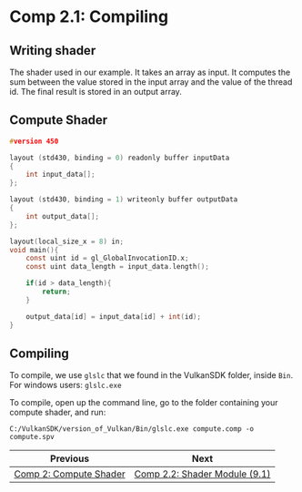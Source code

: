 # **Comp 2.1: Compiling**

## **Writing shader**
The shader used in our example. It takes an array as input. It computes the sum between the value stored in the input array and the value of the thread id. The final result is stored in an output array.

## Compute Shader
```c
#version 450

layout (std430, binding = 0) readonly buffer inputData
{
    int input_data[];
};

layout (std430, binding = 1) writeonly buffer outputData
{
    int output_data[];
};

layout(local_size_x = 8) in;
void main(){
    const uint id = gl_GlobalInvocationID.x;
    const uint data_length = input_data.length();

    if(id > data_length){
        return;
    }

    output_data[id] = input_data[id] + int(id);
}
```

## **Compiling**
To compile, we use `glslc` that we found in the VulkanSDK folder, inside `Bin`. For windows users: `glslc.exe`

To compile, open up the command line, go to the folder containing your compute shader, and run:
```
C:/VulkanSDK/version_of_Vulkan/Bin/glslc.exe compute.comp -o compute.spv
```

| Previous | Next |
|---|---|
| [Comp 2: Compute Shader](comp2_compute_shader.md) | [Comp 2.2: Shader Module (9.1)](comp2_2_shader_module.md) |